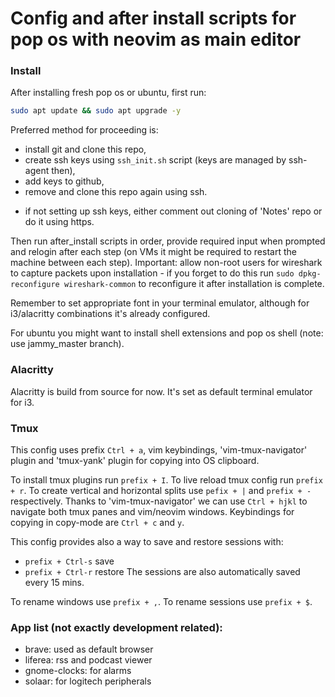 # Config and after install scripts for pop os with neovim as main editor

### Install

After installing fresh pop os or ubuntu, first run:

```sh
sudo apt update && sudo apt upgrade -y
```

Preferred method for proceeding is:
 - install git and clone this repo,
 - create ssh keys using `ssh_init.sh` script (keys are managed by ssh-agent then),
 - add keys to github,
 - remove and clone this repo again using ssh.

* if not setting up ssh keys, either comment out cloning of 'Notes' repo or do it using https.

Then run after_install scripts in order, provide required input when prompted and relogin after each step (on VMs it might be required to restart the machine between each step).
Important: allow non-root users for wireshark to capture packets upon installation - if you forget to do this run `sudo dpkg-reconfigure wireshark-common` to reconfigure it after installation is complete.

Remember to set appropriate font in your terminal emulator, although for i3/alacritty combinations it's already configured.

For ubuntu you might want to install shell extensions and pop os shell (note: use jammy_master branch).

### Alacritty

Alacritty is build from source for now. It's set as default terminal emulator for i3.

### Tmux

This config uses prefix `Ctrl + a`, vim keybindings, 'vim-tmux-navigator' plugin and 'tmux-yank' plugin for copying into OS clipboard. 

To install tmux plugins run `prefix + I`.
To live reload tmux config run `prefix + r`.
To create vertical and horizontal splits use `pefix + |` and `prefix + -` respectively.
Thanks to 'vim-tmux-navigator' we can use `Ctrl + hjkl` to navigate both tmux panes and vim/neovim windows.
Keybindings for copying in copy-mode are `Ctrl + c` and `y`.

This config provides also a way to save and restore sessions with:
 - `prefix + Ctrl-s` save
 - `prefix + Ctrl-r` restore
The sessions are also automatically saved every 15 mins.

To rename windows use `prefix + ,`.
To rename sessions use `prefix + $`.

### App list (not exactly development related):

 - brave: used as default browser
 - liferea: rss and podcast viewer
 - gnome-clocks: for alarms
 - solaar: for logitech peripherals

